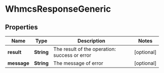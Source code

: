 
# WhmcsResponseGeneric

## Properties
Name | Type | Description | Notes
------------ | ------------- | ------------- | -------------
**result** | **String** | The result of the operation: success or error |  [optional]
**message** | **String** | The message of error |  [optional]



